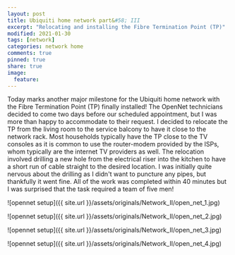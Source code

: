 ```yaml
---
layout: post
title: Ubiquiti home network part&#58; III
excerpt: "Relocating and installing the Fibre Termination Point (TP)"
modified: 2021-01-30
tags: [network]
categories: network home
comments: true
pinned: true
share: true
image:
  feature:
---
```


Today marks another major milestone for the Ubiquiti home network with the Fibre Termination Point (TP) finally installed! The OpenNet technicians decided to come two days before our scheduled appointment, but I was more than happy to accommodate to their request. I decided to relocate the TP from the living room to the service balcony to have it close to the network rack. Most households typically have the TP close to the TV consoles as it is common to use the router-modem provided by the ISPs, whom typically are the internet TV providers as well. The relocation involved drilling a new hole from the electrical riser into the kitchen to have a short run of cable straight to the desired location. I was initially quite nervous about the drilling as I didn't want to puncture any pipes, but thankfully it went fine. All of the work was completed within 40 minutes but I was surprised that the task required a team of five men!

![opennet setup]({{ site.url }}/assets/originals/Network_II/open_net_1.jpg)

![opennet setup]({{ site.url }}/assets/originals/Network_II/open_net_2.jpg)

![opennet setup]({{ site.url }}/assets/originals/Network_II/open_net_3.jpg)

![opennet setup]({{ site.url }}/assets/originals/Network_II/open_net_4.jpg)
